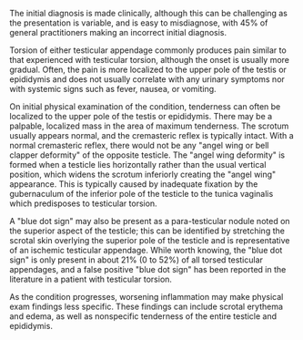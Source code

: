 The initial diagnosis is made clinically, although this can be challenging as the presentation is variable, and is easy to misdiagnose, with 45% of general practitioners making an incorrect initial diagnosis.

Torsion of either testicular appendage commonly produces pain similar to that experienced with testicular torsion, although the onset is usually more gradual. Often, the pain is more localized to the upper pole of the testis or epididymis and does not usually correlate with any urinary symptoms nor with systemic signs such as fever, nausea, or vomiting.

On initial physical examination of the condition, tenderness can often be localized to the upper pole of the testis or epididymis. There may be a palpable, localized mass in the area of maximum tenderness. The scrotum usually appears normal, and the cremasteric reflex is typically intact. With a normal cremasteric reflex, there would not be any "angel wing or bell clapper deformity" of the opposite testicle. The "angel wing deformity" is formed when a testicle lies horizontally rather than the usual vertical position, which widens the scrotum inferiorly creating the "angel wing" appearance. This is typically caused by inadequate fixation by the gubernaculum of the inferior pole of the testicle to the tunica vaginalis which predisposes to testicular torsion.

A "blue dot sign" may also be present as a para-testicular nodule noted on the superior aspect of the testicle; this can be identified by stretching the scrotal skin overlying the superior pole of the testicle and is representative of an ischemic testicular appendage. While worth knowing, the "blue dot sign" is only present in about 21% (0 to 52%) of all torsed testicular appendages, and a false positive "blue dot sign" has been reported in the literature in a patient with testicular torsion.

As the condition progresses, worsening inflammation may make physical exam findings less specific. These findings can include scrotal erythema and edema, as well as nonspecific tenderness of the entire testicle and epididymis.